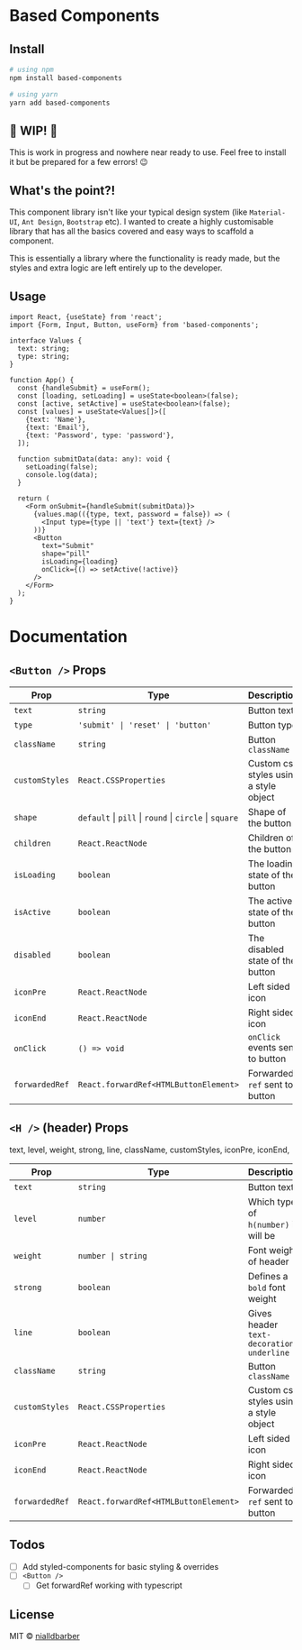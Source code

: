# Based Components

## Install

```bash
# using npm
npm install based-components

# using yarn
yarn add based-components
```

## 🚧 WIP! 🚧

This is work in progress and nowhere near ready to use. Feel free to install it but be prepared for a few errors! 😉

## What's the point?!

This component library isn't like your typical design system (like `Material-UI`, `Ant Design`, `Bootstrap` etc). I wanted to create a highly customisable library that has all the basics covered and easy ways to scaffold a component.

This is essentially a library where the functionality is ready made, but the styles and extra logic are left entirely up to the developer.

## Usage

```tsx
import React, {useState} from 'react';
import {Form, Input, Button, useForm} from 'based-components';

interface Values {
  text: string;
  type: string;
}

function App() {
  const {handleSubmit} = useForm();
  const [loading, setLoading] = useState<boolean>(false);
  const [active, setActive] = useState<boolean>(false);
  const [values] = useState<Values[]>([
    {text: 'Name'},
    {text: 'Email'},
    {text: 'Password', type: 'password'},
  ]);

  function submitData(data: any): void {
    setLoading(false);
    console.log(data);
  }

  return (
    <Form onSubmit={handleSubmit(submitData)}>
      {values.map(({type, text, password = false}) => (
        <Input type={type || 'text'} text={text} />
      ))}
      <Button
        text="Submit"
        shape="pill"
        isLoading={loading}
        onClick={() => setActive(!active)}
      />
    </Form>
  );
}
```

# Documentation

## `<Button />` Props

| Prop           | Type                                                   | Description                            | Default     |
| -------------- | ------------------------------------------------------ | -------------------------------------- | ----------- |
| `text`         | `string`                                               | Button text                            | `''`        |
| `type`         | `'submit' \| 'reset' \| 'button'`                      | Button type                            | `'button'`  |
| `className`    | `string`                                               | Button `className`                     | `''`        |
| `customStyles` | `React.CSSProperties`                                  | Custom css styles using a style object | `{}`        |
| `shape`        | `default` \| `pill` \| `round` \| `circle` \| `square` | Shape of the button                    | `'default'` |
| `children`     | `React.ReactNode`                                      | Children of the button                 | `null`      |
| `isLoading`    | `boolean`                                              | The loading state of the button        | `false`     |
| `isActive`     | `boolean`                                              | The active state of the button         | `false`     |
| `disabled`     | `boolean`                                              | The disabled state of the button       | `false`     |
| `iconPre`      | `React.ReactNode`                                      | Left sided icon                        | `null`      |
| `iconEnd`      | `React.ReactNode`                                      | Right sided icon                       | `null`      |
| `onClick`      | `() => void`                                           | `onClick` events sent to button        | `null`      |
| `forwardedRef` | `React.forwardRef<HTMLButtonElement>`                  | Forwarded `ref` sent to button         | `null`      |

## `<H />` (header) Props

text,
level,
weight,
strong,
line,
className,
customStyles,
iconPre,
iconEnd,

| Prop           | Type                                  | Description                               | Default    |
| -------------- | ------------------------------------- | ----------------------------------------- | ---------- |
| `text`         | `string`                              | Button text                               | `''`       |
| `level`        | `number`                              | Which type of `h(number)` it will be      | `''`       |
| `weight`       | `number \| string`                    | Font weight of header                     | `'normal'` |
| `strong`       | `boolean`                             | Defines a `bold` font weight              | `false`    |
| `line`         | `boolean`                             | Gives header `text-decoration: underline` | `false`    |
| `className`    | `string`                              | Button `className`                        | `''`       |
| `customStyles` | `React.CSSProperties`                 | Custom css styles using a style object    | `{}`       |
| `iconPre`      | `React.ReactNode`                     | Left sided icon                           | `null`     |
| `iconEnd`      | `React.ReactNode`                     | Right sided icon                          | `null`     |
| `forwardedRef` | `React.forwardRef<HTMLButtonElement>` | Forwarded `ref` sent to button            | `null`     |

## Todos

- [ ] Add styled-components for basic styling & overrides
- [ ] `<Button />`
  - [ ] Get forwardRef working with typescript

## License

MIT © [nialldbarber](https://github.com/nialldbarber)
